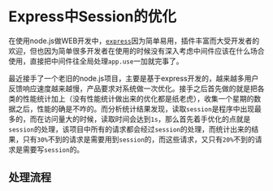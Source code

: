 # Express中Session的优化

在使用node.js做WEB开发中，[`express`](http://expressjs.com/)因为简单易用，插件丰富而大受开发者的欢迎，但也因为简单很多开发者在使用的时候没有深入考虑中间件应该在什么场合使用，直接把中间件往全局处理`app.use`一加就完事了。

最近接手了一个老旧的node.js项目，主要是基于express开发的，越来越多用户反馈响应速度越来越慢，产品要求对系统做一次优化。接手之后首先做的就是把各类的性能统计加上（没有性能统计做出来的优化都是纸老虎），收集一个星期的数据之后，性能的确是不咋的。而分析统计结果发现，读取`session`是程序中出现最多的，而在访问量大的时候，读取时间会达到`1s`，那么首先着手优化的点就是`session`的处理，该项目中所有的请求都会经过`session`的处理，而统计出来的结果，只有`30%`不到的请求是需要用到`session`的，而这些请求，又只有`20%`不到的请求是需要写`session`的。

## 处理流程
